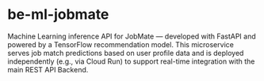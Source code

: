 # be-ml-jobmate
Machine Learning inference API for JobMate — developed with FastAPI and powered by a TensorFlow recommendation model. This microservice serves job match predictions based on user profile data and is deployed independently (e.g., via Cloud Run) to support real-time integration with the main REST API Backend.
